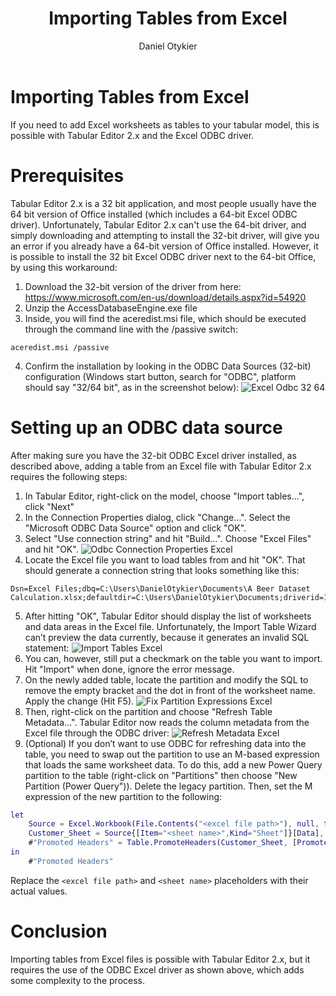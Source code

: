 ﻿---
uid: importing-tables-from-excel
title: Importing Tables from Excel
author: Daniel Otykier
updated: 2021-11-10
---
# Importing Tables from Excel

If you need to add Excel worksheets as tables to your tabular model, this is possible with Tabular Editor 2.x and the Excel ODBC driver.

# Prerequisites

Tabular Editor 2.x is a 32 bit application, and most people usually have the 64 bit version of Office installed (which includes a 64-bit Excel ODBC driver). Unfortunately, Tabular Editor 2.x can't use the 64-bit driver, and simply downloading and attempting to install the 32-bit driver, will give you an error if you already have a 64-bit version of Office installed. However, it is possible to install the 32 bit Excel ODBC driver next to the 64-bit Office, by using this workaround:

1. Download the 32-bit version of the driver from here: https://www.microsoft.com/en-us/download/details.aspx?id=54920
2. Unzip the AccessDatabaseEngine.exe file
3. Inside, you will find the aceredist.msi file, which should be executed through the command line with the /passive switch:
  ```shell
  aceredist.msi /passive
  ```

4. Confirm the installation by looking in the ODBC Data Sources (32-bit) configuration (Windows start button, search for "ODBC", platform should say "32/64 bit", as in the screenshot below):
  ![Excel Odbc 32 64](~/content/assets/images/excel-odbc-32-64.png)

# Setting up an ODBC data source

After making sure you have the 32-bit ODBC Excel driver installed, as described above, adding a table from an Excel file with Tabular Editor 2.x requires the following steps:

1. In Tabular Editor, right-click on the model, choose "Import tables…", click "Next"
2. In the Connection Properties dialog, click "Change…". Select the "Microsoft ODBC Data Source" option and click "OK".
3. Select "Use connection string" and hit "Build…". Choose "Excel Files" and hit "OK".
  ![Odbc Connection Properties Excel](~/content/assets/images/odbc-connection-properties-excel.png)
4. Locate the Excel file you want to load tables from and hit "OK". That should generate a connection string that looks something like this:
  ```connectionstring
  Dsn=Excel Files;dbq=C:\Users\DanielOtykier\Documents\A Beer Dataset Calculation.xlsx;defaultdir=C:\Users\DanielOtykier\Documents;driverid=1046;maxbuffersize=2048;pagetimeout=5
  ```
5. After hitting "OK", Tabular Editor should display the list of worksheets and data areas in the Excel file. Unfortunately, the Import Table Wizard can’t preview the data currently, because it generates an invalid SQL statement:
  ![Import Tables Excel](~/content/assets/images/import-tables-excel.png)
6. You can, however, still put a checkmark on the table you want to import. Hit "Import" when done, ignore the error message.
7. On the newly added table, locate the partition and modify the SQL to remove the empty bracket and the dot in front of the worksheet name. Apply the change (Hit F5).
  ![Fix Partition Expressions Excel](~/content/assets/images/fix-partition-expressions-excel.png)
8. Then, right-click on the partition and choose "Refresh Table Metadata…". Tabular Editor now reads the column metadata from the Excel file through the ODBC driver:
  ![Refresh Metadata Excel](~/content/assets/images/refresh-metadata-excel.png)
9. (Optional) If you don’t want to use ODBC for refreshing data into the table, you need to swap out the partition to use an M-based expression that loads the same worksheet data. To do this, add a new Power Query partition to the table (right-click on "Partitions" then choose "New Partition (Power Query")). Delete the legacy partition. Then, set the M expression of the new partition to the following:
  ```M
  let
      Source = Excel.Workbook(File.Contents("<excel file path>"), null, true),
      Customer_Sheet = Source{[Item="<sheet name>",Kind="Sheet"]}[Data],
      #"Promoted Headers" = Table.PromoteHeaders(Customer_Sheet, [PromoteAllScalars=true])
  in
      #"Promoted Headers"
  ```
  Replace the `<excel file path>` and `<sheet name>` placeholders with their actual values.

# Conclusion

Importing tables from Excel files is possible with Tabular Editor 2.x, but it requires the use of the ODBC Excel driver as shown above, which adds some complexity to the process.